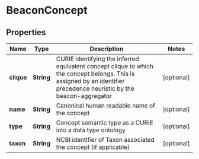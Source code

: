 
# BeaconConcept

## Properties
Name | Type | Description | Notes
------------ | ------------- | ------------- | -------------
**clique** | **String** | CURIE identifying the inferred equivalent concept clique to which the concept belongs. This is assigned by an identifier precedence heuristic by the beacon-aggregator  |  [optional]
**name** | **String** | Canonical human readable name of the concept  |  [optional]
**type** | **String** | Concept semantic type as a CURIE into a data type ontology  |  [optional]
**taxon** | **String** | NCBI identifier of Taxon associated the concept (if applicable)  |  [optional]



